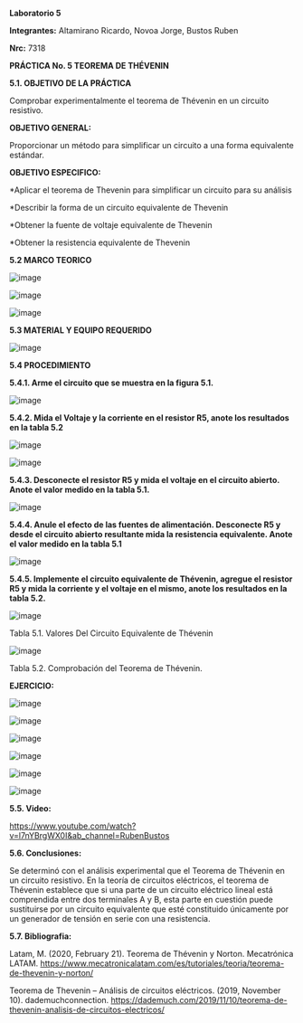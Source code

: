 **Laboratorio 5**

**Integrantes:** Altamirano Ricardo, Novoa Jorge, Bustos Ruben

**Nrc:** 7318

**PRÁCTICA No. 5 TEOREMA DE THÉVENIN**

**5.1. OBJETIVO DE LA PRÁCTICA**

Comprobar experimentalmente el teorema de Thévenin en un circuito resistivo.

**OBJETIVO GENERAL:**

Proporcionar un método para simplificar un circuito a una forma equivalente estándar.

**OBJETIVO ESPECIFICO:**

*Aplicar el teorema de Thevenin para simplificar un circuito para su análisis

*Describir la forma de un circuito equivalente de Thevenin

*Obtener la fuente de voltaje equivalente de Thevenin

*Obtener la resistencia equivalente de Thevenin

**5.2 MARCO TEORICO**

![image](https://user-images.githubusercontent.com/105680588/177696787-31084132-36cf-4005-859e-66fe38900505.png)

![image](https://user-images.githubusercontent.com/105680588/177696813-339ed762-0027-4c17-889f-fb5860db3139.png)

![image](https://user-images.githubusercontent.com/105680588/177696829-8c863b0d-73e8-4f76-b979-b78e37242cb2.png)

**5.3 MATERIAL Y EQUIPO REQUERIDO**

![image](https://user-images.githubusercontent.com/105680588/177693189-921ff16b-01e0-4d19-ad6f-5393e15af299.png)

**5.4 PROCEDIMIENTO**

**5.4.1. Arme el circuito que se muestra en la figura 5.1.**

![image](https://user-images.githubusercontent.com/105680588/177693347-c839b120-565c-4187-9f6c-d35cd6d40835.png)

**5.4.2. Mida el Voltaje y la corriente en el resistor R5, anote los resultados en la tabla 5.2**

![image](https://user-images.githubusercontent.com/105680588/177693636-e7c3028b-bc31-49f2-8582-f6974303298f.png)

![image](https://user-images.githubusercontent.com/105680588/177693790-160fab2c-b691-4e81-8f97-dbcf2a31aa79.png)

**5.4.3. Desconecte el resistor R5 y mida el voltaje en el circuito abierto. Anote el valor medido en la tabla 5.1.**

![image](https://user-images.githubusercontent.com/105680588/177694840-da8729d5-4641-462b-a60c-8a02fdc88fdb.png)

**5.4.4. Anule el efecto de las fuentes de alimentación. Desconecte R5 y desde el circuito abierto resultante mida la resistencia equivalente. Anote el valor medido en la tabla 5.1**

![image](https://user-images.githubusercontent.com/105680588/177695479-e283b2b6-0021-425e-bf45-6f4bfa684c41.png)

**5.4.5. Implemente el circuito equivalente de Thévenin, agregue el resistor R5 y mida la corriente y el voltaje en el mismo, anote los resultados en la tabla 5.2.**

![image](https://user-images.githubusercontent.com/105680588/177696517-8a57ad9a-dbac-4d6f-82bc-197084c49785.png)

Tabla 5.1. Valores Del Circuito Equivalente de Thévenin

![image](https://user-images.githubusercontent.com/105680588/177791214-21163f08-fb20-4f8a-8883-44ab73c5d714.png)

Tabla 5.2. Comprobación del Teorema de Thévenin.

**EJERCICIO:**

![image](https://user-images.githubusercontent.com/105680588/177697779-e05ffdbd-7a82-4f7b-8878-dec4d29bfd4e.png)

![image](https://user-images.githubusercontent.com/105680588/177698397-4423094b-828e-4833-a300-6fc4903e68a3.png)

![image](https://user-images.githubusercontent.com/105680588/177697275-6baa3218-99e4-4066-9405-29cd570b136a.png)

![image](https://user-images.githubusercontent.com/105680588/177697313-e80dc8a9-8661-4935-9909-ac901abd3950.png)

![image](https://user-images.githubusercontent.com/105680588/177697338-e8286bcc-9ec2-470a-b51e-c297cda842bc.png)

![image](https://user-images.githubusercontent.com/105680588/177697357-cc2b25ef-6fbd-4dfd-b825-eceaa8a30d2f.png)

**5.5. Video:**

https://www.youtube.com/watch?v=l7nYBrgWX0I&ab_channel=RubenBustos

**5.6. Conclusiones:**

Se determinó con el análisis experimental que el Teorema de Thévenin en un circuito resistivo. En la teoría de circuitos eléctricos, el teorema de Thévenin establece que si una parte de un circuito eléctrico lineal está comprendida entre dos terminales A y B, esta parte en cuestión puede sustituirse por un circuito equivalente que esté constituido únicamente por un generador de tensión en serie con una resistencia.

**5.7. Bibliografia:**

Latam, M. (2020, February 21). Teorema de Thévenin y Norton. Mecatrónica LATAM. https://www.mecatronicalatam.com/es/tutoriales/teoria/teorema-de-thevenin-y-norton/

Teorema de Thevenin – Análisis de circuitos eléctricos. (2019, November 10). dademuchconnection. https://dademuch.com/2019/11/10/teorema-de-thevenin-analisis-de-circuitos-electricos/
